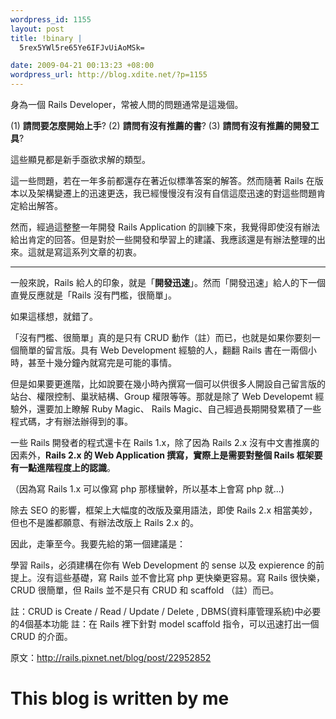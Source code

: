 ```yaml
--- 
wordpress_id: 1155
layout: post
title: !binary |
  5rex5YWl5re65Ye6IFJvUiAoMSk=

date: 2009-04-21 00:13:23 +08:00
wordpress_url: http://blog.xdite.net/?p=1155
---
```

身為一個 Rails Developer，常被人問的問題通常是這幾個。

(1) <strong>請問要怎麼開始上手</strong>?
(2) <strong>請問有沒有推薦的書</strong>?
(3) <strong>請問有沒有推薦的開發工具</strong>?

這些顯見都是新手亟欲求解的類型。

這一些問題，若在一年多前都還存在著近似標準答案的解答。然而隨著 Rails 在版本以及架構變遷上的迅速更迭，我已經慢慢沒有沒有自信這麼迅速的對這些問題肯定給出解答。

然而，經過這整整一年開發 Rails Application 的訓練下來，我覺得即使沒有辦法給出肯定的回答。但是對於一些開發和學習上的建議、我應該還是有辦法整理的出來。這就是寫這系列文章的初衷。

------

一般來說，Rails 給人的印象，就是「<strong>開發迅速</strong>」。然而「開發迅速」給人的下一個直覺反應就是「Rails 沒有門檻，很簡單」。

如果這樣想，就錯了。

「沒有門檻、很簡單」真的是只有 CRUD 動作（註）而已，也就是如果你要刻一個簡單的留言版。具有 Web Development 經驗的人，翻翻 Rails 書在一兩個小時，甚至十幾分鐘內就寫完是可能的事情。

但是如果要更進階，比如說要在幾小時內撰寫一個可以供很多人開設自己留言版的站台、權限控制、巢狀結構、Group 權限等等。那就是除了 Web Developemt 經驗外，還要加上瞭解 Ruby Magic、 Rails Magic、自己經過長期開發累積了一些程式碼，才有辦法辦得到的事。

一些 Rails 開發者的程式還卡在 Rails 1.x，除了因為 Rails 2.x 沒有中文書推廣的因素外，<strong>Rails 2.x 的 Web Application 撰寫，實際上是需要對整個 Rails 框架要有一點進階程度上的認識</strong>。

（因為寫 Rails 1.x 可以像寫 php 那樣蠻幹，所以基本上會寫 php 就...)

除去 SEO 的影響，框架上大幅度的改版及棄用語法，即使 Rails 2.x 相當美妙，但也不是誰都願意、有辦法改版上 Rails 2.x 的。


因此，走筆至今。我要先給的第一個建議是：

學習 Rails，必須建構在你有 Web Development 的 sense 以及 expierence 的前提上。沒有這些基礎，寫 Rails 並不會比寫 php 更快樂更容易。寫 Rails 很快樂，CRUD 很簡單，但 Rails 並不是只有 CRUD 和 scaffold （註）而已。


註：CRUD is Create / Read / Update / Delete , DBMS(資料庫管理系統)中必要的4個基本功能
註：在 Rails 裡下針對 model scaffold 指令，可以迅速打出一個 CRUD 的介面。

原文：<a href="http://rails.pixnet.net/blog/post/22952852">http://rails.pixnet.net/blog/post/22952852</a>
# This blog is written by me
